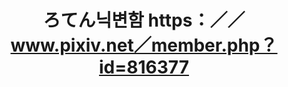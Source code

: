 ---
name: "ろてん닉변함 https：／／www.pixiv.net／member.php？id=816377"
title: "ろてん닉변함 https：／／www.pixiv.net／member.php？id=816377"
---